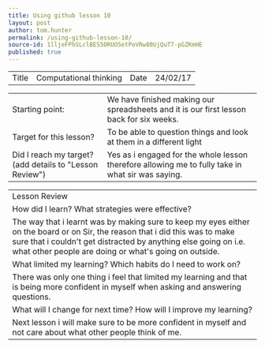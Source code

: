 ```yaml
---
title: Using github lesson 10
layout: post
author: tom.hunter
permalink: /using-github-lesson-10/
source-id: 1lljeFPhSLclBES5ORUO5etPoVRw80UjQuT7-pGZKmHE
published: true
---
```

<table>
  <tr>
    <td>Title</td>
    <td>Computational thinking</td>
    <td>Date</td>
    <td>24/02/17</td>
  </tr>
</table>


<table>
  <tr>
    <td>Starting point:</td>
    <td>We have finished making our spreadsheets and it is our first lesson back for six weeks. </td>
  </tr>
  <tr>
    <td>Target for this lesson?</td>
    <td>To be able to question things and look at them in a different light</td>
  </tr>
  <tr>
    <td>Did I reach my target? 
(add details to "Lesson Review")</td>
    <td>Yes as i engaged for the whole lesson therefore allowing me to fully take in what sir was saying. </td>
  </tr>
</table>


<table>
  <tr>
    <td>Lesson Review</td>
  </tr>
  <tr>
    <td>How did I learn? What strategies were effective? </td>
  </tr>
  <tr>
    <td>The way that i learnt was by making sure to keep my eyes either on the board or on Sir, the reason that i did this was to make sure that i couldn't get distracted by anything else going on i.e. what other people are doing or what's going on outside. </td>
  </tr>
  <tr>
    <td>What limited my learning? Which habits do I need to work on? </td>
  </tr>
  <tr>
    <td>There was only one thing i feel that limited my learning and that is being more confident in myself when asking and answering questions. </td>
  </tr>
  <tr>
    <td>What will I change for next time? How will I improve my learning?</td>
  </tr>
  <tr>
    <td>Next lesson i will make sure to be more confident in myself and not care about what other people think of me.








</td>
  </tr>
</table>


